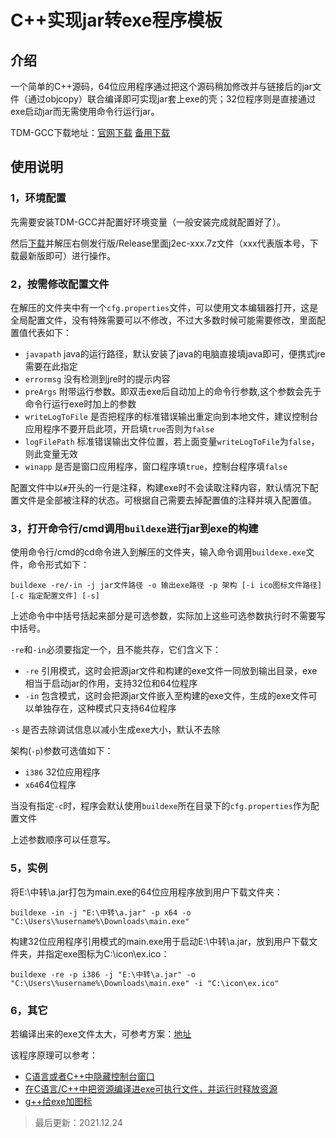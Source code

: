 # C++实现jar转exe程序模板

## 介绍
一个简单的C++源码，64位应用程序通过把这个源码稍加修改并与链接后的jar文件（通过objcopy）联合编译即可实现jar套上exe的壳；32位程序则是直接通过exe启动jar而无需使用命令行运行jar。

TDM-GCC下载地址：[官网下载](https://jmeubank.github.io/tdm-gcc/) [备用下载](https://swsk33.lanzoui.com/b0bqvyq4d)

## 使用说明

### 1，环境配置
先需要安装TDM-GCC并配置好环境变量（一般安装完成就配置好了）。

然后[下载](https://gitee.com/swsk33/jarToExeBycpp/releases)并解压右侧发行版/Release里面j2ec-xxx.7z文件（xxx代表版本号，下载最新版即可）进行操作。

### 2，按需修改配置文件
在解压的文件夹中有一个`cfg.properties`文件，可以使用文本编辑器打开，这是全局配置文件，没有特殊需要可以不修改，不过大多数时候可能需要修改，里面配置值代表如下：
- `javapath` java的运行路径，默认安装了java的电脑直接填java即可，便携式jre需要在此指定
- `errormsg` 没有检测到jre时的提示内容
- `preArgs` 附带运行参数。即双击exe后自动加上的命令行参数,这个参数会先于命令行运行exe时加上的参数
- `writeLogToFile` 是否把程序的标准错误输出重定向到本地文件，建议控制台应用程序不要开启此项，开启填`true`否则为`false`
- `logFilePath` 标准错误输出文件位置，若上面变量`writeLogToFile`为`false`，则此变量无效
- `winapp` 是否是窗口应用程序，窗口程序填`true`，控制台程序填`false`

配置文件中以`#`开头的一行是注释，构建exe时不会读取注释内容，默认情况下配置文件是全部被注释的状态。可根据自己需要去掉配置值的注释并填入配置值。
### 3，打开命令行/cmd调用`buildexe`进行jar到exe的构建
使用命令行/cmd的cd命令进入到解压的文件夹，输入命令调用`buildexe.exe`文件，命令形式如下：
```shell
buildexe -re/-in -j jar文件路径 -o 输出exe路径 -p 架构 [-i ico图标文件路径] [-c 指定配置文件] [-s]
```
上述命令中中括号括起来部分是可选参数，实际加上这些可选参数执行时不需要写中括号。

`-re`和`-in`必须要指定一个，且不能共存，它们含义下：

- `-re` 引用模式，这时会把源jar文件和构建的exe文件一同放到输出目录，exe相当于启动jar的作用，支持32位和64位程序
- `-in` 包含模式，这时会把源jar文件嵌入至构建的exe文件，生成的exe文件可以单独存在，这种模式只支持64位程序

`-s` 是否去除调试信息以减小生成exe大小，默认不去除

架构(`-p`)参数可选值如下：                                    

- `i386` 32位应用程序
- `x64`64位程序

当没有指定`-c`时，程序会默认使用`buildexe`所在目录下的`cfg.properties`作为配置文件

上述参数顺序可以任意写。

### 5，实例
将E:\\中转\\a.jar打包为main.exe的64位应用程序放到用户下载文件夹：

```shell
buildexe -in -j "E:\中转\a.jar" -p x64 -o "C:\Users\%username%\Downloads\main.exe"
```
构建32位应用程序引用模式的main.exe用于启动E:\\中转\\a.jar，放到用户下载文件夹，并指定exe图标为C:\\icon\\ex.ico：
```shell
buildexe -re -p i386 -j "E:\中转\a.jar" -o "C:\Users\%username%\Downloads\main.exe" -i "C:\icon\ex.ico"
```
### 6，其它
若编译出来的exe文件太大，可参考方案：[地址](https://juejin.cn/post/6989149609478553630)

该程序原理可以参考：

- [C语言或者C++中隐藏控制台窗口](https://juejin.cn/post/6989148694314483726)
- [在C语言/C++中把资源编译进exe可执行文件，并运行时释放资源](https://juejin.cn/post/6989147089997398023)
- [g++给exe加图标](https://juejin.cn/post/6989151244308709406)

>最后更新：2021.12.24